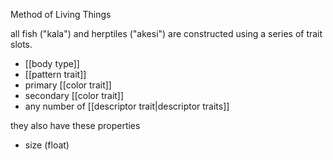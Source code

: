 Method of Living Things

all fish ("kala") and herptiles ("akesi") are constructed using a series of trait slots.

- [[body type]]
- [[pattern trait]]
- primary [[color trait]]
- secondary [[color trait]]
- any number of [[descriptor trait|descriptor traits]]

they also have these properties
- size (float)